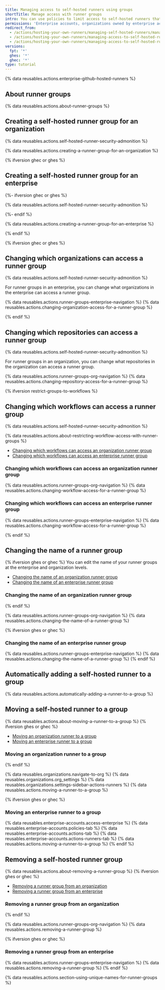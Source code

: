 ```yaml
---
title: Managing access to self-hosted runners using groups
shortTitle: Manage access with runner groups
intro: You can use policies to limit access to self-hosted runners that have been added to an organization{% ifversion ghec or ghes %} or enterprise{% endif %}.
permissions: 'Enterprise accounts, organizations owned by enterprise accounts, and organizations using {% data variables.product.prodname_team %} can create and manage additional runner groups.'
redirect_from:
  - /actions/hosting-your-own-runners/managing-self-hosted-runners/managing-access-to-self-hosted-runners
  - /actions/hosting-your-own-runners/managing-access-to-self-hosted-runners
  - /actions/hosting-your-own-runners/managing-access-to-self-hosted-runners-using-groups
versions:
  fpt: '*'
  ghes: '*'
  ghec: '*'
type: tutorial
---
```


{% data reusables.actions.enterprise-github-hosted-runners %}

## About runner groups

{% data reusables.actions.about-runner-groups %}

## Creating a self-hosted runner group for an organization

{% data reusables.actions.self-hosted-runner-security-admonition %}

{% data reusables.actions.creating-a-runner-group-for-an-organization %}

{% ifversion ghec or ghes %}

## Creating a self-hosted runner group for an enterprise

 {%- ifversion ghec or ghes %}

{% data reusables.actions.self-hosted-runner-security-admonition %}

{%- endif %}

{% data reusables.actions.creating-a-runner-group-for-an-enterprise %}

{% endif %}

{% ifversion ghec or ghes %}

## Changing which organizations can access a runner group

{% data reusables.actions.self-hosted-runner-security-admonition %}

For runner groups in an enterprise, you can change what organizations in the enterprise can access a runner group.

{% data reusables.actions.runner-groups-enterprise-navigation %}
{% data reusables.actions.changing-organization-access-for-a-runner-group %}

{% endif %}

## Changing which repositories can access a runner group

{% data reusables.actions.self-hosted-runner-security-admonition %}

For runner groups in an organization, you can change what repositories in the organization can access a runner group.

{% data reusables.actions.runner-groups-org-navigation %}
{% data reusables.actions.changing-repository-access-for-a-runner-group %}

{% ifversion restrict-groups-to-workflows %}

## Changing which workflows can access a runner group

{% data reusables.actions.self-hosted-runner-security-admonition %}

{% data reusables.actions.about-restricting-workflow-access-with-runner-groups %}

- [Changing which workflows can access an organization runner group](#changing-which-workflows-can-access-an-organization-runner-group)
- [Changing which workflows can access an enterprise runner group](#changing-which-workflows-can-access-an-enterprise-runner-group)

### Changing which workflows can access an organization runner group

{% data reusables.actions.runner-groups-org-navigation %}
{% data reusables.actions.changing-workflow-access-for-a-runner-group %}

### Changing which workflows can access an enterprise runner group

{% data reusables.actions.runner-groups-enterprise-navigation %}
{% data reusables.actions.changing-workflow-access-for-a-runner-group %}

{% endif %}

## Changing the name of a runner group

{% ifversion ghes or ghec %}
You can edit the name of your runner groups at the enterprise and organization levels.

- [Changing the name of an organization runner group](#changing-the-name-of-an-organization-runner-group)
- [Changing the name of an enterprise runner group](#changing-the-name-of-an-enterprise-runner-group)

### Changing the name of an organization runner group

{% endif %}

{% data reusables.actions.runner-groups-org-navigation %}
{% data reusables.actions.changing-the-name-of-a-runner-group %}

{% ifversion ghes or ghec %}

### Changing the name of an enterprise runner group

{% data reusables.actions.runner-groups-enterprise-navigation %}
{% data reusables.actions.changing-the-name-of-a-runner-group %}
{% endif %}

## Automatically adding a self-hosted runner to a group

{% data reusables.actions.automatically-adding-a-runner-to-a-group %}

## Moving a self-hosted runner to a group

{% data reusables.actions.about-moving-a-runner-to-a-group %}
{% ifversion ghes or ghec %}

- [Moving an organization runner to a group](#moving-an-organization-runner-to-a-group)
- [Moving an enterprise runner to a group](#moving-an-enterprise-runner-to-a-group)

### Moving an organization runner to a group

{% endif %}

{% data reusables.organizations.navigate-to-org %}
{% data reusables.organizations.org_settings %}
{% data reusables.organizations.settings-sidebar-actions-runners %}
{% data reusables.actions.moving-a-runner-to-a-group %}

{% ifversion ghes or ghec %}

### Moving an enterprise runner to a group

{% data reusables.enterprise-accounts.access-enterprise %}
{% data reusables.enterprise-accounts.policies-tab %}
{% data reusables.enterprise-accounts.actions-tab %}
{% data reusables.enterprise-accounts.actions-runners-tab %}
{% data reusables.actions.moving-a-runner-to-a-group %}
{% endif %}

## Removing a self-hosted runner group

{% data reusables.actions.about-removing-a-runner-group %}
{% ifversion ghes or ghec %}

- [Removing a runner group from an organization](#removing-a-runner-group-from-an-organization)
- [Removing a runner group from an enterprise](#removing-a-runner-group-from-an-enterprise)

### Removing a runner group from an organization

{% endif %}

{% data reusables.actions.runner-groups-org-navigation %}
{% data reusables.actions.removing-a-runner-group %}

{% ifversion ghes or ghec %}

### Removing a runner group from an enterprise

{% data reusables.actions.runner-groups-enterprise-navigation %}
{% data reusables.actions.removing-a-runner-group %}
{% endif %}

{% data reusables.actions.section-using-unique-names-for-runner-groups %}
